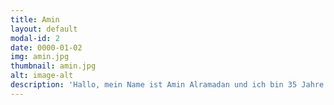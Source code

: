 ```yaml
---
title: Amin
layout: default
modal-id: 2
date: 0000-01-02
img: amin.jpg
thumbnail: amin.jpg
alt: image-alt
description: 'Hallo, mein Name ist Amin Alramadan und ich bin 35 Jahre alt. Ich komme aus Syrien und lebe seit 2012 in Deutschland. In meinem Heimatland habe ich als Landwirt gearbeitet, hier in Deutschland arbeite ich jetzt als Elektriker. Ich bin seit 2016 bei Townbee, weil die Idee gefält mir, und ich mag die Bienen. Ich bin bei Townbee wiel ein gut Idee ist, und ehrenamtlich und sozial arbeit ist. Auch die deutsche Sprache zu verbessern und nette Leute von verschiedene Nationlität kennenlernen.'
---
```

